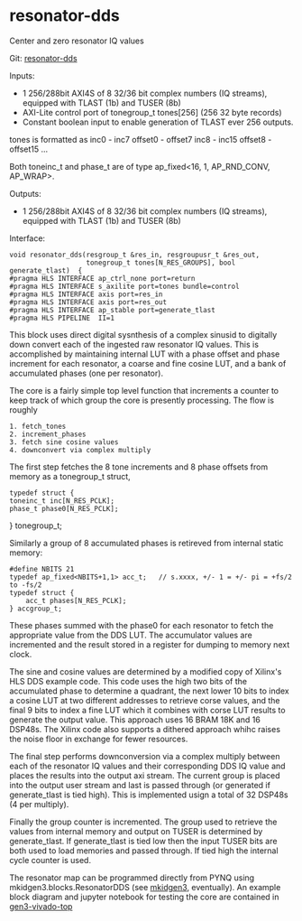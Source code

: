 # resonator-dds
Center and zero resonator IQ values

Git:  [resonator-dds](https://github.com/MazinLab/resonator-dds)

Inputs:
- 1 256/288bit AXI4S of 8 32/36 bit complex numbers (IQ streams), equipped with TLAST (1b) and TUSER (8b)
- AXI-Lite control port of tonegroup_t tones[256] (256 32 byte records)
- Constant boolean input to enable generation of TLAST ever 256 outputs.

tones is formatted as inc0 - inc7 offset0 - offset7 inc8 - inc15 offset8 - offset15 ...

Both toneinc_t and phase_t are of type ap_fixed<16, 1, AP_RND_CONV, AP_WRAP>.

Outputs:
- 1 256/288bit AXI4S of 8 32/36 bit complex numbers (IQ streams), equipped with TLAST (1b) and TUSER (8b)

Interface:

    void resonator_dds(resgroup_t &res_in, resgroupusr_t &res_out,
                       tonegroup_t tones[N_RES_GROUPS], bool generate_tlast)  {
    #pragma HLS INTERFACE ap_ctrl_none port=return
    #pragma HLS INTERFACE s_axilite port=tones bundle=control
    #pragma HLS INTERFACE axis port=res_in
    #pragma HLS INTERFACE axis port=res_out
    #pragma HLS INTERFACE ap_stable port=generate_tlast
    #pragma HLS PIPELINE  II=1


This block uses direct digital sysnthesis of a complex sinusid to digitally down convert each of the 
ingested raw resonator IQ values. This is accomplished by maintaining internal LUT with a phase offset 
and phase increment for each resonator, a coarse and fine cosine LUT, and a bank of accumulated 
phases (one per resonator).

The core is a fairly simple top level function that increments a 
counter to keep track of which group the core is presently processing. The flow is roughly

    1. fetch_tones
    2. increment_phases
    3. fetch sine cosine values
    4. downconvert via complex multiply

The first step fetches the 8 tone increments and 8 phase offsets from memory as a 
tonegroup_t struct, 

    typedef struct {
	toneinc_t inc[N_RES_PCLK];
	phase_t phase0[N_RES_PCLK];
   } tonegroup_t;

Similarly a group of 8 accumulated phases is retireved from internal static memory: 

    #define NBITS 21
    typedef ap_fixed<NBITS+1,1> acc_t;   // s.xxxx, +/- 1 = +/- pi = +fs/2 to -fs/2
    typedef struct {
        acc_t phases[N_RES_PCLK];
    } accgroup_t;

These phases summed with the phase0 for each resonator to fetch the appropriate value from the DDS LUT.
The accumulator values are incremented and the result stored in a register for dumping to memory next clock.

The sine and cosine values are determined by a modified copy of Xilinx's HLS  DDS
example code. This code uses the high two bits of the accumulated phase to determine a quadrant, the next lower 10
bits  to index a cosine LUT at two different addresses to retrieve corse values, and the final 9 bits to index a
fine LUT which it combines with corse LUT results to generate the output value. This approach uses 16 BRAM 18K and
16 DSP48s. The Xilinx code also supports a dithered approach whihc raises the noise floor in exchange for fewer resources.

The final step performs downconversion via a complex multiply between each of the resonator IQ values and their
corresponding DDS IQ value and places the results into the output axi stream. The current group is placed into
the output user stream and last is passed through (or generated if generate_tlast is tied high). 
This is implemented usign a total of 32 DSP48s (4 per multiply).

Finally the group counter is incremented. The group used to retrieve the values from internal memory and output on 
TUSER is determined by generate_tlast. If generate_tlast is tied low then the input TUSER bits are both used to load 
memories and passed through. If tied high the internal cycle counter is used.

The resonator map can be programmed directly from PYNQ using mkidgen3.blocks.ResonatorDDS (see
[mkidgen3](https://github.com/MazinLab/MKIDGen3), eventually). An example block diagram and jupyter notebook for
testing the core are contained in [gen3-vivado-top](https://github.com/MazinLab/gen3-vivado-top)
